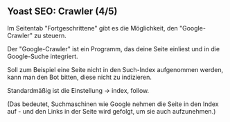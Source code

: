 ## Yoast SEO: Crawler (4/5)

Im Seitentab "Fortgeschrittene" gibt es die Möglichkeit, den "Google-Crawler" zu steuern.

Der "Google-Crawler" ist ein Programm, das deine Seite einliest und in die Google-Suche integriert.

Soll zum Beispiel eine Seite nicht in den Such-Index aufgenommen werden, kann man den Bot bitten, diese nicht zu indizieren.

Standardmäßig ist die Einstellung → index, follow.

(Das bedeutet, Suchmaschinen wie Google nehmen die Seite in den Index auf - und den Links in der Seite wird gefolgt, um sie auch aufzunehmen.)
